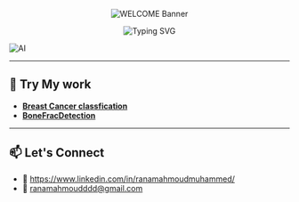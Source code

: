 <p align="center">
  <img src="[https://www.google.com/url?sa=i&url=https%3A%2F%2Fwww.gardensillustrated.com%2Fplants%2Fpink-flowers&psig=AOvVaw0iQNX9ZcE4STLlJBkzDrNf&ust=1753884252860000&source=images&cd=vfe&opi=89978449&ved=0CBIQjRxqFwoTCKC0ppGe4o4DFQAAAAAdAAAAABAE]" alt="WELCOME Banner" />
</p>


<p align="center">
  <img src="https://readme-typing-svg.herokuapp.com?font=Orbitron&size=30&pause=1000&color=00FFAB&center=true&vCenter=true&width=500&lines=WELCOME+TO+MY+PROFILE" alt="Typing SVG" />
</p>

![AI](https://media0.giphy.com/media/v1.Y2lkPTc5MGI3NjExeGEzYXhtOTBydXF1M3BkaGQ5Zml5YWQ5MG9weDZjb2lpbTZvcmd0YyZlcD12MV9pbnRlcm5hbF9naWZfYnlfaWQmY3Q9Zw/5k5vZwRFZR5aZeniqb/giphy.gif)

---

## 🧠 Try My work 
- **[Breast Cancer classfication](https://breastcancerclassification-fkyl7yjknvkjk4wdqcgdgg.streamlit.app/)**
- **[BoneFracDetection](https://bonefractureclassification-vgqukayvd8kipm4ppnrvqh.streamlit.app/)**
---

## 📫 Let's Connect
- 📧 https://www.linkedin.com/in/ranamahmoudmuhammed/
- 📧 ranamahmoudddd@gmail.com

